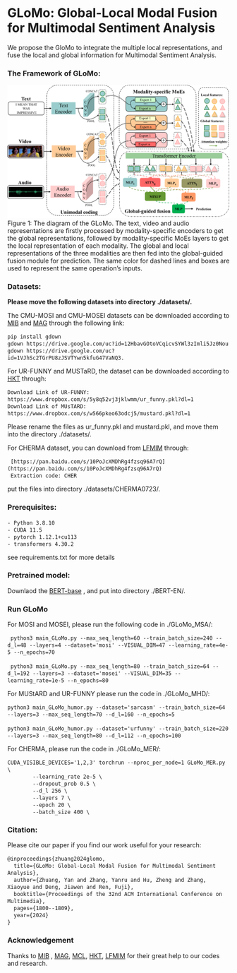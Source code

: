# GLoMo: Global-Local Modal Fusion for Multimodal Sentiment Analysis
We propose the GloMo to integrate the multiple local representations,  and fuse the local and global information for Multimodal Sentiment Analysis.


### The Framework of GLoMo:
![image](https://github.com/YetZzzzzz/GLoMo/blob/main/diagram.png)
Figure 1: The diagram of the GLoMo. The text, video and audio representations are firstly processed by modality-specific encoders to get the global representations, followed by modality-specific MoEs layers to get the local representation of each modality. The global and local representations of the three modalities are then fed into the global-guided fusion module for prediction. The same color for dashed lines and boxes are used to represent the same operation’s inputs.



### Datasets:
**Please move the following datasets into directory ./datasets/.**

The CMU-MOSI and CMU-MOSEI datasets can be downloaded according to [MIB](https://github.com/TmacMai/Multimodal-Information-Bottleneck) and [MAG](https://github.com/WasifurRahman/BERT_multimodal_transformer) through the following link: 
```
pip install gdown
gdown https://drive.google.com/uc?id=12HbavGOtoVCqicvSYWl3zImli5Jz0Nou
gdown https://drive.google.com/uc?id=1VJhSc2TGrPU8zJSVTYwn5kfuG47VaNQ3. 
```

For UR-FUNNY and MUSTaRD, the dataset can be downloaded according to [HKT](https://github.com/matalvepu/HKT/blob/main/dataset/download.txt) through:
```
Download Link of UR-FUNNY:  https://www.dropbox.com/s/5y8q52vj3jklwmm/ur_funny.pkl?dl=1
Download Link of MUsTARD: https://www.dropbox.com/s/w566pkeo63odcj5/mustard.pkl?dl=1
```
Please rename the files as ur_funny.pkl and mustard.pkl, and move them into the directory ./datasets/.

For CHERMA dataset, you can download from [LFMIM](https://github.com/sunjunaimer/LFMIM) through: 
```
 [https://pan.baidu.com/s/10PoJcXMDhRg4fzsq96A7rQ](https://pan.baidu.com/s/10PoJcXMDhRg4fzsq96A7rQ)
 Extraction code: CHER
```
put the files into directory ./datasets/CHERMA0723/.

### Prerequisites:
```
- Python 3.8.10
- CUDA 11.5
- pytorch 1.12.1+cu113
- transformers 4.30.2
```
see requirements.txt for more details

### Pretrained model:
Downlaod the [BERT-base](https://huggingface.co/google-bert/bert-base-uncased/tree/main) , and put into directory ./BERT-EN/.

### Run GLoMo

For MOSI and MOSEI, please run the following code in ./GLoMo_MSA/:
```
 python3 main_GLoMo.py --max_seq_length=60 --train_batch_size=240 --d_l=48 --layers=4 --dataset='mosi' --VISUAL_DIM=47 --learning_rate=4e-5 --n_epochs=70
 
 python3 main_GLoMo.py --max_seq_length=80 --train_batch_size=64 --d_l=192 --layers=3 --dataset='mosei' --VISUAL_DIM=35 --learning_rate=1e-5 --n_epochs=80
```

For MUStARD and UR-FUNNY please run the code in ./GLoMo_MHD/:
```
python3 main_GLoMo_humor.py --dataset='sarcasm' --train_batch_size=64 --layers=3 --max_seq_length=70 --d_l=160 --n_epochs=5

python3 main_GLoMo_humor.py --dataset='urfunny' --train_batch_size=220 --layers=3 --max_seq_length=80 --d_l=112 --n_epochs=100
```

For CHERMA, please run the code in ./GLoMo_MER/:
```
CUDA_VISIBLE_DEVICES='1,2,3' torchrun --nproc_per_node=1 GLoMo_MER.py \
        --learning_rate 2e-5 \
        --dropout_prob 0.5 \
        --d_l 256 \
        --layers 7 \
        --epoch 20 \
        --batch_size 400 \
```
### Citation:
Please cite our paper if you find our work useful for your research:
```
@inproceedings{zhuang2024glomo,
  title={GLoMo: Global-Local Modal Fusion for Multimodal Sentiment Analysis},
  author={Zhuang, Yan and Zhang, Yanru and Hu, Zheng and Zhang, Xiaoyue and Deng, Jiawen and Ren, Fuji},
  booktitle={Proceedings of the 32nd ACM International Conference on Multimedia},
  pages={1800--1809},
  year={2024}
}
```

### Acknowledgement
Thanks to  [MIB](https://github.com/TmacMai/Multimodal-Information-Bottleneck) , [MAG](https://github.com/WasifurRahman/BERT_multimodal_transformer),  [MCL](https://github.com/TmacMai/Multimodal-Correlation-Learning), [HKT](https://github.com/matalvepu/HKT), [LFMIM](https://github.com/sunjunaimer/LFMIM) for their great help to our codes and research. 
